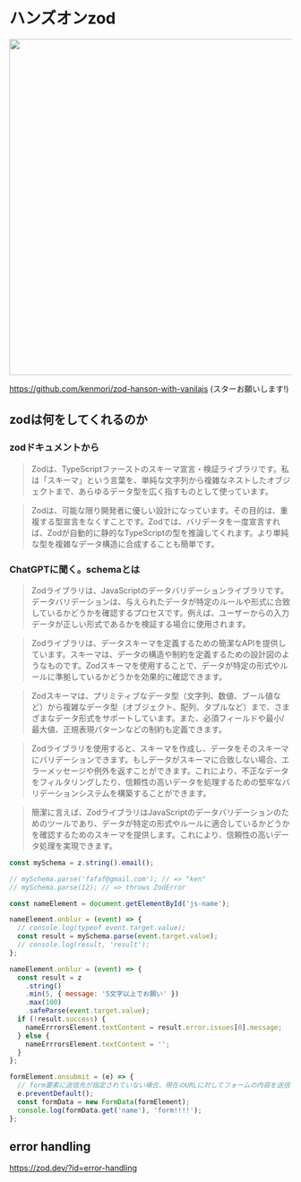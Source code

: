 # ハンズオンzod

<img src="https://terracetech.jp/wp-content/uploads/2023/06/zod.png" width="600" />


https://github.com/kenmori/zod-hanson-with-vanilajs
(スターお願いします!)


## zodは何をしてくれるのか

### zodドキュメントから

> Zodは、TypeScriptファーストのスキーマ宣言・検証ライブラリです。私は「スキーマ」という言葉を、単純な文字列から複雑なネストしたオブジェクトまで、あらゆるデータ型を広く指すものとして使っています。

> Zodは、可能な限り開発者に優しい設計になっています。その目的は、重複する型宣言をなくすことです。Zodでは、バリデータを一度宣言すれば、Zodが自動的に静的なTypeScriptの型を推論してくれます。より単純な型を複雑なデータ構造に合成することも簡単です。


### ChatGPTに聞く。schemaとは

> Zodライブラリは、JavaScriptのデータバリデーションライブラリです。データバリデーションは、与えられたデータが特定のルールや形式に合致しているかどうかを確認するプロセスです。例えば、ユーザーからの入力データが正しい形式であるかを検証する場合に使用されます。

> Zodライブラリは、データスキーマを定義するための簡潔なAPIを提供しています。スキーマは、データの構造や制約を定義するための設計図のようなものです。Zodスキーマを使用することで、データが特定の形式やルールに準拠しているかどうかを効果的に確認できます。

> Zodスキーマは、プリミティブなデータ型（文字列、数値、ブール値など）から複雑なデータ型（オブジェクト、配列、タプルなど）まで、さまざまなデータ形式をサポートしています。また、必須フィールドや最小/最大値、正規表現パターンなどの制約も定義できます。

> Zodライブラリを使用すると、スキーマを作成し、データをそのスキーマにバリデーションできます。もしデータがスキーマに合致しない場合、エラーメッセージや例外を返すことができます。これにより、不正なデータをフィルタリングしたり、信頼性の高いデータを処理するための堅牢なバリデーションシステムを構築することができます。

> 簡潔に言えば、ZodライブラリはJavaScriptのデータバリデーションのためのツールであり、データが特定の形式やルールに適合しているかどうかを確認するためのスキーマを提供します。これにより、信頼性の高いデータ処理を実現できます。


```js
const mySchema = z.string().email();

// mySchema.parse('fafaf@gmail.com'); // => "ken"
// mySchema.parse(12); // => throws ZodError

const nameElement = document.getElementById('js-name');

nameElement.onblur = (event) => {
  // console.log(typeof event.target.value);
  const result = mySchema.parse(event.target.value);
  // console.log(result, 'result');
};
```

```js
nameElement.onblur = (event) => {
  const result = z
    .string()
    .min(5, { message: '5文字以上でお願い' })
    .max(100)
    .safeParse(event.target.value);
  if (!result.success) {
    nameErrrorsElement.textContent = result.error.issues[0].message;
  } else {
    nameErrrorsElement.textContent = '';
  }
};

formElement.onsubmit = (e) => {
  // form要素に送信先が指定されていない場合、現在のURLに対してフォームの内容を送信するので。
  e.preventDefault();
  const formData = new FormData(formElement);
  console.log(formData.get('name'), 'form!!!!');
};
```


## error handling

https://zod.dev/?id=error-handling

